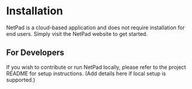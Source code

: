 # Installation

NetPad is a cloud-based application and does not require installation for end users. Simply visit the NetPad website to get started.

## For Developers

If you wish to contribute or run NetPad locally, please refer to the project README for setup instructions. (Add details here if local setup is supported.) 